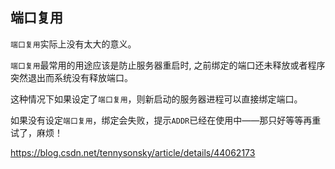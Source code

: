 ## 端口复用

`端口复用`实际上没有太大的意义。

`端口复用`最常用的用途应该是防止服务器重启时, 之前绑定的端口还未释放或者程序突然退出而系统没有释放端口。

这种情况下如果设定了`端口复用`，则新启动的服务器进程可以直接绑定端口。

如果没有设定`端口复用`，绑定会失败，提示`ADDR`已经在使用中——那只好等等再重试了，麻烦！

https://blog.csdn.net/tennysonsky/article/details/44062173
